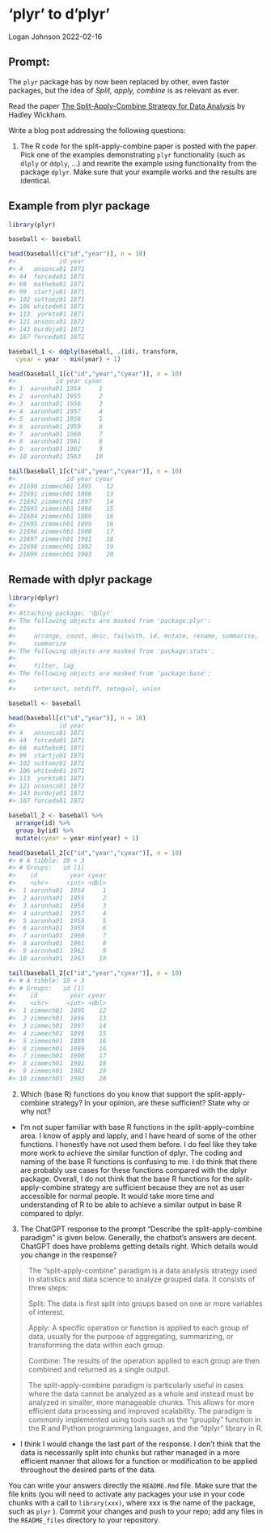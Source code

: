 ‘plyr’ to d’plyr’
================
Logan Johnson
2022-02-16

<!-- README.md is generated from README.Rmd. Please edit that file -->

## Prompt:

The `plyr` package has by now been replaced by other, even faster
packages, but the idea of *Split, apply, combine* is as relevant as
ever.

Read the paper [The Split-Apply-Combine Strategy for Data
Analysis](https://www.jstatsoft.org/article/view/v040i01) by Hadley
Wickham.

Write a blog post addressing the following questions:

1.  The R code for the split-apply-combine paper is posted with the
    paper. Pick one of the examples demonstrating `plyr` functionality
    (such as `dlply` or `ddply`, …) and rewrite the example using
    functionality from the package `dplyr`. Make sure that your example
    works and the results are identical.

## Example from plyr package

``` r
library(plyr)

baseball <- baseball

head(baseball[c("id","year")], n = 10)
#>            id year
#> 4   ansonca01 1871
#> 44  forceda01 1871
#> 68  mathebo01 1871
#> 99  startjo01 1871
#> 102 suttoez01 1871
#> 106 whitede01 1871
#> 113  yorkto01 1871
#> 121 ansonca01 1872
#> 143 burdoja01 1872
#> 167 forceda01 1872

baseball_1 <- ddply(baseball, .(id), transform, 
  cyear = year - min(year) + 1)

head(baseball_1[c("id","year","cyear")], n = 10)
#>           id year cyear
#> 1  aaronha01 1954     1
#> 2  aaronha01 1955     2
#> 3  aaronha01 1956     3
#> 4  aaronha01 1957     4
#> 5  aaronha01 1958     5
#> 6  aaronha01 1959     6
#> 7  aaronha01 1960     7
#> 8  aaronha01 1961     8
#> 9  aaronha01 1962     9
#> 10 aaronha01 1963    10

tail(baseball_1[c("id","year","cyear")], n = 10)
#>              id year cyear
#> 21690 zimmech01 1895    12
#> 21691 zimmech01 1896    13
#> 21692 zimmech01 1897    14
#> 21693 zimmech01 1898    15
#> 21694 zimmech01 1899    16
#> 21695 zimmech01 1899    16
#> 21696 zimmech01 1900    17
#> 21697 zimmech01 1901    18
#> 21698 zimmech01 1902    19
#> 21699 zimmech01 1903    20
```

## Remade with dplyr package

``` r
library(dplyr)
#> 
#> Attaching package: 'dplyr'
#> The following objects are masked from 'package:plyr':
#> 
#>     arrange, count, desc, failwith, id, mutate, rename, summarise,
#>     summarize
#> The following objects are masked from 'package:stats':
#> 
#>     filter, lag
#> The following objects are masked from 'package:base':
#> 
#>     intersect, setdiff, setequal, union

baseball <- baseball

head(baseball[c("id","year")], n = 10)
#>            id year
#> 4   ansonca01 1871
#> 44  forceda01 1871
#> 68  mathebo01 1871
#> 99  startjo01 1871
#> 102 suttoez01 1871
#> 106 whitede01 1871
#> 113  yorkto01 1871
#> 121 ansonca01 1872
#> 143 burdoja01 1872
#> 167 forceda01 1872

baseball_2 <- baseball %>% 
  arrange(id) %>% 
  group_by(id) %>% 
  mutate(cyear = year-min(year) + 1)

head(baseball_2[c("id","year","cyear")], n = 10)
#> # A tibble: 10 × 3
#> # Groups:   id [1]
#>    id         year cyear
#>    <chr>     <int> <dbl>
#>  1 aaronha01  1954     1
#>  2 aaronha01  1955     2
#>  3 aaronha01  1956     3
#>  4 aaronha01  1957     4
#>  5 aaronha01  1958     5
#>  6 aaronha01  1959     6
#>  7 aaronha01  1960     7
#>  8 aaronha01  1961     8
#>  9 aaronha01  1962     9
#> 10 aaronha01  1963    10

tail(baseball_2[c("id","year","cyear")], n = 10)
#> # A tibble: 10 × 3
#> # Groups:   id [1]
#>    id         year cyear
#>    <chr>     <int> <dbl>
#>  1 zimmech01  1895    12
#>  2 zimmech01  1896    13
#>  3 zimmech01  1897    14
#>  4 zimmech01  1898    15
#>  5 zimmech01  1899    16
#>  6 zimmech01  1899    16
#>  7 zimmech01  1900    17
#>  8 zimmech01  1901    18
#>  9 zimmech01  1902    19
#> 10 zimmech01  1903    20
```

2.  Which (base R) functions do you know that support the
    split-apply-combine strategy? In your opinion, are these sufficient?
    State why or why not?

- I’m not super familiar with base R functions in the
  split-apply-combine area. I know of apply and lapply, and I have heard
  of some of the other functions. I honestly have not used them before.
  I do feel like they take more work to achieve the similar function of
  dplyr. The coding and naming of the base R functions is confusing to
  me. I do think that there are probably use cases for these functions
  compared with the dplyr package. Overall, I do not think that the base
  R functions for the split-apply-combine strategy are sufficient
  because they are not as user accessible for normal people. It would
  take more time and understanding of R to be able to achieve a similar
  output in base R compared to dplyr.

3.  The ChatGPT response to the prompt “Describe the split-apply-combine
    paradigm” is given below. Generally, the chatbot’s answers are
    decent. ChatGPT does have problems getting details right. Which
    details would you change in the response?

> The “split-apply-combine” paradigm is a data analysis strategy used in
> statistics and data science to analyze grouped data. It consists of
> three steps:
>
> Split: The data is first split into groups based on one or more
> variables of interest.
>
> Apply: A specific operation or function is applied to each group of
> data, usually for the purpose of aggregating, summarizing, or
> transforming the data within each group.
>
> Combine: The results of the operation applied to each group are then
> combined and returned as a single output.
>
> The split-apply-combine paradigm is particularly useful in cases where
> the data cannot be analyzed as a whole and instead must be analyzed in
> smaller, more manageable chunks. This allows for more efficient data
> processing and improved scalability. The paradigm is commonly
> implemented using tools such as the “groupby” function in the R and
> Python programming languages, and the “dplyr” library in R.

- I think I would change the last part of the response. I don’t think
  that the data is necessarily split into chunks but rather managed in a
  more efficient manner that allows for a function or modification to be
  applied throughout the desired parts of the data.

You can write your answers directly the `README.Rmd` file. Make sure
that the file knits (you will need to activate any packages your use in
your code chunks with a call to `library(xxx)`, where xxx is the name of
the package, such as `plyr` ). Commit your changes and push to your
repo; add any files in the `README_files` directory to your repository.

